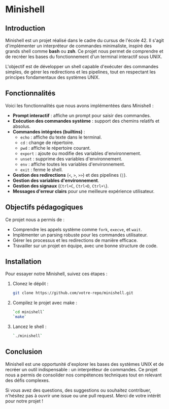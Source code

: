 # Minishell

## Introduction

Minishell est un projet réalisé dans le cadre du cursus de l'école 42. Il s'agit d'implémenter un interpréteur de commandes minimaliste, inspiré des grands shell comme **bash** ou **zsh**. Ce projet nous permet de comprendre et de recréer les bases du fonctionnement d'un terminal interactif sous UNIX.

L'objectif est de développer un shell capable d'exécuter des commandes simples, de gérer les redirections et les pipelines, tout en respectant les principes fondamentaux des systèmes UNIX.

## Fonctionnalités

Voici les fonctionnalités que nous avons implémentées dans Minishell :

- **Prompt interactif** : affiche un prompt pour saisir des commandes.
- **Exécution des commandes système** : support des chemins relatifs et absolus.
- **Commandes intégrées (builtins)** :
  - `echo` : affiche du texte dans le terminal.
  - `cd` : change de répertoire.
  - `pwd` : affiche le répertoire courant.
  - `export` : ajoute ou modifie des variables d'environnement.
  - `unset` : supprime des variables d'environnement.
  - `env` : affiche toutes les variables d'environnement.
  - `exit` : ferme le shell.
- **Gestion des redirections** (`<`, `>`, `>>`) et des pipelines (`|`).
- **Gestion des variables d'environnement**.
- **Gestion des signaux** (`Ctrl+C`, `Ctrl+D`, `Ctrl+\`).
- **Messages d'erreur clairs** pour une meilleure expérience utilisateur.

## Objectifs pédagogiques

Ce projet nous a permis de :

- Comprendre les appels système comme `fork`, `execve`, et `wait`.
- Implémenter un parsing robuste pour les commandes utilisateur.
- Gérer les processus et les redirections de manière efficace.
- Travailler sur un projet en équipe, avec une bonne structure de code.

## Installation

Pour essayer notre Minishell, suivez ces étapes :

1. Clonez le dépôt :
   ```bash
   git clone https://github.com/votre-repo/minishell.git

2. Compilez le projet avec make :
    ```bash
    `cd minishell`
    `make`
3. Lancez le shell :
    ```bash
    `./minishell`

## Conclusion

Minishell est une opportunité d'explorer les bases des systèmes UNIX et de recréer un outil indispensable : un interpréteur de commandes. Ce projet nous a permis de consolider nos compétences techniques tout en relevant des défis complexes.

Si vous avez des questions, des suggestions ou souhaitez contribuer, n'hésitez pas à ouvrir une issue ou une pull request. Merci de votre intérêt pour notre projet !

